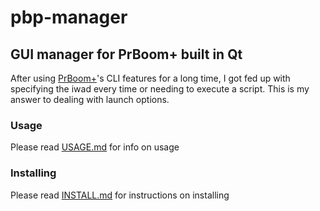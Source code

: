 # pbp-manager

## GUI manager for PrBoom+ built in Qt

After using [PrBoom+](https://github.com/coelckers/prboom-plus)'s CLI features for a long time, I got fed up with specifying the iwad every time or needing to execute a script. This is my answer to dealing with launch options.

### Usage

Please read [USAGE.md](https://github.com/StrangestMan/pbp-manager/blob/main/doc/USAGE.md) for info on usage

### Installing

Please read [INSTALL.md](https://github.com/StrangestMan/pbp-manager/blob/main/doc/INSTALL.md) for instructions on installing
